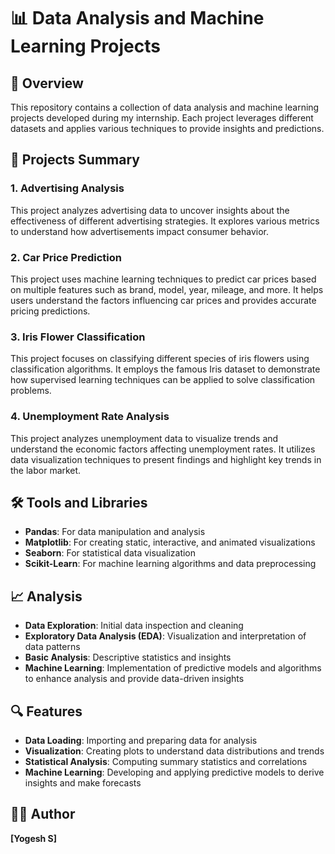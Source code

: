# 📊 Data Analysis and Machine Learning Projects

## 📁 Overview

This repository contains a collection of data analysis and machine learning projects developed during my internship. Each project leverages different datasets and applies various techniques to provide insights and predictions.

## 📝 Projects Summary

### 1. Advertising Analysis
This project analyzes advertising data to uncover insights about the effectiveness of different advertising strategies. It explores various metrics to understand how advertisements impact consumer behavior.

### 2. Car Price Prediction
This project uses machine learning techniques to predict car prices based on multiple features such as brand, model, year, mileage, and more. It helps users understand the factors influencing car prices and provides accurate pricing predictions.

### 3. Iris Flower Classification
This project focuses on classifying different species of iris flowers using classification algorithms. It employs the famous Iris dataset to demonstrate how supervised learning techniques can be applied to solve classification problems.

### 4. Unemployment Rate Analysis
This project analyzes unemployment data to visualize trends and understand the economic factors affecting unemployment rates. It utilizes data visualization techniques to present findings and highlight key trends in the labor market.

## 🛠️ Tools and Libraries

- **Pandas**: For data manipulation and analysis
- **Matplotlib**: For creating static, interactive, and animated visualizations
- **Seaborn**: For statistical data visualization
- **Scikit-Learn**: For machine learning algorithms and data preprocessing

## 📈 Analysis

- **Data Exploration**: Initial data inspection and cleaning
- **Exploratory Data Analysis (EDA)**: Visualization and interpretation of data patterns
- **Basic Analysis**: Descriptive statistics and insights
- **Machine Learning**: Implementation of predictive models and algorithms to enhance analysis and provide data-driven insights

## 🔍 Features

- **Data Loading**: Importing and preparing data for analysis
- **Visualization**: Creating plots to understand data distributions and trends
- **Statistical Analysis**: Computing summary statistics and correlations
- **Machine Learning**: Developing and applying predictive models to derive insights and make forecasts

## 👨‍💻 Author

**[Yogesh S]**


